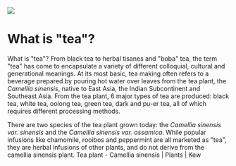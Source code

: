 <a href="https://www.juncture-digital.org"><img src="https://juncture-digital.github.io/juncture/static/images/ve-button.png"></a>

# What is "tea"?

What is "tea"? From black tea to herbal tisanes and "boba" tea, the term "tea" has come to encapsulate a variety of different colloquial, cultural and generational meanings. At its most basic, tea making often refers to a beverage prepared by pouring hot water over leaves from the tea plant, the *Camellia sinensis*, native to East Asia, the Indian Subcontinent and Southeast Asia. From the tea plant, 6 major types of tea are produced: black tea, white tea, oolong tea, green tea, dark and pu-er tea, all of which requires different processing methods. 

<param ve-video
               src="lAYRZeDJ4Pc"
			   start="4:12"
			   end="5:13">

There are two species of the tea plant grown today: the *Camellia sinensis var. sinensis* and the *Camellia sinensis var. assamica*. While popular infusions like chamomile, rooibos and peppermint are all marketed as "tea", they are herbal infusions of other plants, and do not derive from the camellia sinensis plant. Tea plant - Camellia sinensis | Plants | Kew